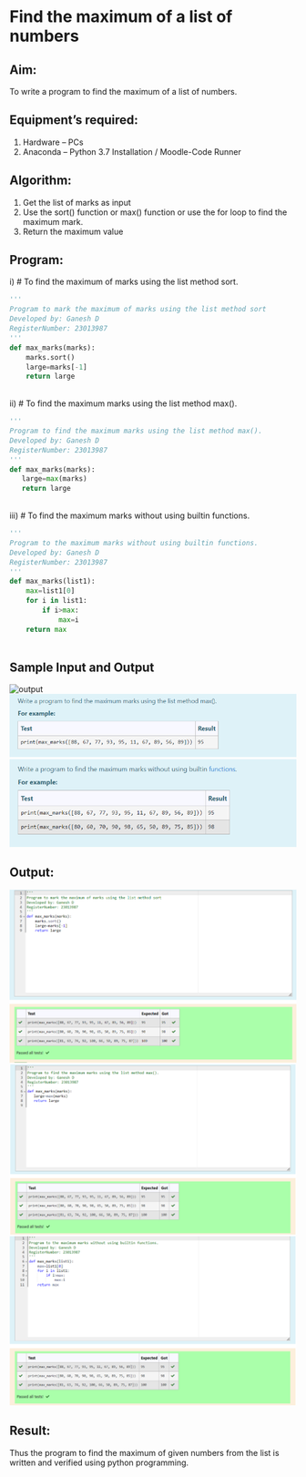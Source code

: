 # Find the maximum of a list of numbers
## Aim:
To write a program to find the maximum of a list of numbers.
## Equipment’s required:
1.	Hardware – PCs
2.	Anaconda – Python 3.7 Installation / Moodle-Code Runner
## Algorithm:
1.	Get the list of marks as input
2.	Use the sort() function or max() function or use the for loop to find the maximum mark.
3.	Return the maximum value

## Program:

i)	# To find the maximum of marks using the list method sort.
```python
''' 
Program to mark the maximum of marks using the list method sort
Developed by: Ganesh D
RegisterNumber: 23013987
'''
def max_marks(marks):
    marks.sort()
    large=marks[-1]
    return large



```

ii)	# To find the maximum marks using the list method max().
```Python
''' 
Program to find the maximum marks using the list method max().
Developed by: Ganesh D
RegisterNumber: 23013987
'''
def max_marks(marks):
   large=max(marks)
   return large
    


```

iii) # To find the maximum marks without using builtin functions.
```Python
''' 
Program to the maximum marks without using builtin functions.
Developed by: Ganesh D
RegisterNumber: 23013987
'''
def max_marks(list1):
    max=list1[0]
    for i in list1:
        if i>max:
            max=i
    return max   



```
## Sample Input and Output
![output](./img/max_marks1.jpg) 
![Alt text](<input 2 maxlist.png>)
![Alt text](<input3 maxlist.png>)

## Output:
![Alt text](<max list 1.png>)
![Alt text](<max list2.png>)
![Alt text](<max list3.png>)
## Result:
Thus the program to find the maximum of given numbers from the list is written and verified using python programming.